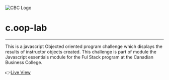 ![CBC Logo](https://canadianbusinesscollege.com/wp-content/uploads/2020/09/CBC-New-Logo-Website.png)

# c.oop-lab
---

This is a javascript Objected oriented program challenge which displays the results of instructor objects created. This challenge is part of module the Javascript essentials module for the Ful Stack program at the Canadian Business College.

👉[Live View](https://kmadjei.github.io/c.oop-lab/)